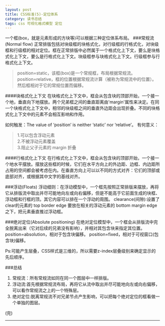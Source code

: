 ```yaml
---
layout: post
title: CSS标准(5)-定位体系
category: 读书总结
tags: css 可视化格式模型 定位
---
```

一个框(box，就是元素形成的方块等)可以根据三种定位体系布局。
###常规流(Normal flow)
正常排版包括对块级框的块格式化，对行级框的行格式化，对块级框和行级框的相对定位。框在正常排版中必然属于一个格式化上下文，要么是块格式化上下文，要么是行格式化上下文。块级框参与块格式化上下文。行级框参与行格式化上下文。
> position=static，该框(box)是一个常规框，布局根据常规流。  
> position=relative，框的位置根据常规流计算（被称为常规流中的位置）。然后框相对于它的常规位置而偏移。

####块格式化上下文
在块格式化上下文中，框会从包含块的顶部开始，一个接一个地，垂直向下地摆放。两个兄弟框之间的垂直距离由'margin'属性来决定。在同一个块格式化上下文中，相邻的块级框之间的垂直外边距会出现折叠。不同的块格式化上下文中的元素不会相互影响和作用。

如何触发：The value of ‘position’ is neither ‘static’ nor ‘relative’。
有何意义：
> 1.可以包含浮动元素   
> 2.不被浮动元素覆盖   
> 3.阻止父子元素的 margin 折叠  

####行格式化上下文
在行格式化上下文中，框会从包含块的顶部开始，一个接一个地水平摆放。摆放这些框的时候，它们在水平方向上的外边距、边框、内边距所占用的空间都会被考虑在内。在垂直方向上可以以不同的方式对齐：它们的顶部或底部对齐，或根据其中文字的基线对齐。

###浮动(Floats)
浮动细则：在浮动模型中，一个框先按照正常排版来摆放，再将它从排版流中取出并尽可能地向左或向右偏移，但是不能高于它前面生成的块框、浮动框和行框的顶。其它内容可以排在一个浮动的周围。
clearance(间隙):设置了clear的元素的 top border edge 要放在相关的浮动元素的 bottom margin edge 之下，把元素垂直推过浮动框。

###绝对定位(Absolute positioning)
在绝对定位模型中，一个框会从排版流中完全脱离出来（它对后续的兄弟没有影响），并相对其包含块来指定其位置。
position=absolution，相对于包含块偏移。
position=fixed，相对于可视窗口(包含块)偏移。

Ps:可能产生层叠，CSS样式是三维的，所以需要z-index层叠级别来确定显示的先后顺序。

###总结
1. 常规流：所有常规流如同在同一个图层中一样排版。
2. 浮动流:首先根据常规流布局，再将它从流中取出并尽可能地向左或向右偏移，可以看作常规流之上的一个特殊层。
3. 绝对定位:脱离常规流不对兄弟节点产生影响，可以把每个绝对定位的框看做一个单独的图层。

(完)


---

